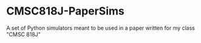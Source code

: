 # CMSC818J-PaperSims
A set of Python simulators meant to be used in a paper written for my class "CMSC 818J"
